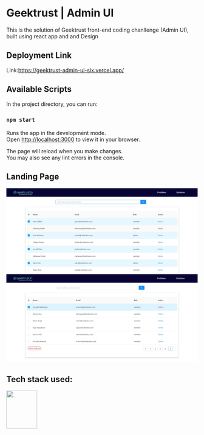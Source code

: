# Geektrust | Admin UI

This is the solution of Geektrust front-end coding chanllenge (Admin UI), built using react app and and Design  

## Deployment Link

Link:https://geektrust-admin-ui-six.vercel.app/

## Available Scripts

In the project directory, you can run:

### `npm start`

Runs the app in the development mode.\
Open [http://localhost:3000](http://localhost:3000) to view it in your browser.

The page will reload when you make changes.\
You may also see any lint errors in the console.

## Landing Page

<img src="https://github.com/Shivam2101s/images/blob/main/geektrust-admin-ui.jpg?raw=true"/>
<img src="https://github.com/Shivam2101s/images/blob/main/geektrust-admin-ui-2.jpg?raw=true" />

## Tech stack used:

<img src="https://logos-download.com/wp-content/uploads/2016/09/React_logo_wordmark.png" width="40%" height="100px" />




